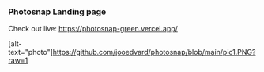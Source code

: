 ### Photosnap Landing page ###

Check out live: https://photosnap-green.vercel.app/

[alt-text="photo"]https://github.com/jooedvard/photosnap/blob/main/pic1.PNG?raw=1
